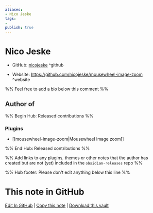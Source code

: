 ```yaml
---
aliases:
- Nico Jeske
tags:
- 
publish: true
---
```


# Nico Jeske

- GitHub: [nicojeske](https://github.com/nicojeske/) ^github
<!-- - Discord: `@` ^discord-->
- Website: <https://github.com/nicojeske/mousewheel-image-zoom> ^website
<!-- - [[Publish sites|Publish site]]: <https://> ^publish-->

%% Feel free to add a bio below this comment %%


## Author of

%% Begin Hub: Released contributions %%
### Plugins
- [[mousewheel-image-zoom|Mousewheel Image zoom]]

%% End Hub: Released contributions %%

%% Add links to any plugins, themes or other notes that the author has created but are not (yet) included in the `obsidian-releases` repo %%

<!--
### Unlisted plugins
-->

<!--
### Others
-->

<!--
## Sponsor this author
-->

<!-- - [[GitHub sponsors]]: [Sponsor @nicojeske on GitHub Sponsors](https://github.com/sponsors/nicojeske) ^github-sponsor-->
<!-- - [[Buy me a coffee]]: <https://> ^buy-me-a-coffee-->
<!-- - [[PayPal]]: <https://> ^paypal-->
<!-- - [[Patreon]]: <https://> ^patreon-->

<!--
## Follow this author
-->

<!-- - [[YouTube Channels|On YouTube]]: <https://> ^youtube-->
<!-- - Twitter: <https://> ^twitter-->
<!-- - ... -->

%% Hub footer: Please don't edit anything below this line %%

# This note in GitHub

<span class="git-footer">[Edit In GitHub](https://github.dev/obsidian-community/obsidian-hub/blob/main/01%20-%20Community/People/nicojeske.md "git-hub-edit-note") | [Copy this note](https://raw.githubusercontent.com/obsidian-community/obsidian-hub/main/01%20-%20Community/People/nicojeske.md "git-hub-copy-note") | [Download this vault](https://github.com/obsidian-community/obsidian-hub/archive/refs/heads/main.zip "git-hub-download-vault") </span>
